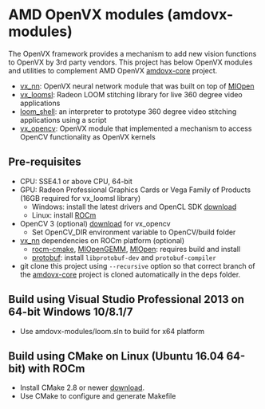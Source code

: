 # AMD OpenVX modules (amdovx-modules)
The OpenVX framework provides a mechanism to add new vision functions to OpenVX by 3rd party vendors. This project has below OpenVX modules and utilities to complement AMD OpenVX [amdovx-core](https://github.com/GPUOpen-ProfessionalCompute-Libraries/amdovx-core) project.
* [vx_nn](vx_nn/README.md): OpenVX neural network module that was built on top of [MIOpen](https://github.com/ROCmSoftwarePlatform/MIOpen)
* [vx_loomsl](vx_loomsl/README.md): Radeon LOOM stitching library for live 360 degree video applications
* [loom_shell](utils/loom_shell/README.md): an interpreter to prototype 360 degree video stitching applications using a script
* [vx_opencv](vx_opencv/README.md): OpenVX module that implemented a mechanism to access OpenCV functionality as OpenVX kernels

## Pre-requisites
* CPU: SSE4.1 or above CPU, 64-bit
* GPU: Radeon Professional Graphics Cards or Vega Family of Products (16GB required for vx_loomsl library)
  * Windows: install the latest drivers and OpenCL SDK [download](https://github.com/GPUOpen-LibrariesAndSDKs/OCL-SDK/releases)
  * Linux: install [ROCm](https://rocm.github.io/ROCmInstall.html)
* OpenCV 3 (optional) [download](https://github.com/opencv/opencv/releases) for vx_opencv
  * Set OpenCV_DIR environment variable to OpenCV/build folder
* [vx_nn](vx_nn/README.md) dependencies on ROCm platform (optional)
  * [rocm-cmake](https://github.com/RadeonOpenCompute/rocm-cmake), [MIOpenGEMM](https://github.com/ROCmSoftwarePlatform/MIOpenGEMM), [MIOpen](https://github.com/ROCmSoftwarePlatform/MIOpen): requires build and install
  * [protobuf](https://github.com/google/protobuf): install `libprotobuf-dev` and `protobuf-compiler`
* git clone this project using `--recursive` option so that correct branch of the [amdovx-core](https://github.com/GPUOpen-ProfessionalCompute-Libraries/amdovx-core) project is cloned automatically in the deps folder.

## Build using Visual Studio Professional 2013 on 64-bit Windows 10/8.1/7
* Use amdovx-modules/loom.sln to build for x64 platform

## Build using CMake on Linux (Ubuntu 16.04 64-bit) with ROCm
* Install CMake 2.8 or newer [download](http://cmake.org/download/).
* Use CMake to configure and generate Makefile
